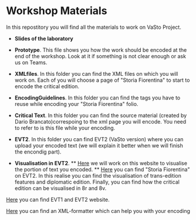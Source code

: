 # Workshop Materials

In this repostitory you will find all the materials to work on VaSto Project. 

* **Slides of the laboratory** 

* **Prototype**. This file shows you how the work should be encoded at the end of the workshop. Look at it if something is not clear enough or ask us on Teams. 

* **XMLfiles**. In this folder you can find the XML files on which you will work on. Each of you will choose a page of "Storia Fiorentina" to start to encode the critical edition.

* **EncodingGuidelines**. In this folder you can find the tags you have to reuse while encoding your "Storia Fiorentina" folio. 

* **Critical Text**. In this folder you can find the source material (created by Dario Brancato)correspoing to the xml page you will encode. You need to refer to is this file while your encoding.

* **EVT2**. In this folder you can find EVT2 (VaSto version) where you can upload your encoded text (we will explain it better when we will finish the encondig part).

* **Visualisation in EVT2**.
  ** [Here](https://valentinapasqual.github.io/VaStoLabDHDK/) we will work on this website to visualise the portion of text you encoded.
  ** [Here](https://valentinapasqual.github.io/ProgettoVasto/) you can find "Storia Fiorentina" on EVT2. In this realise you can find the visualisation of trans-edition features and diplomatic edition. Finally, you can find how the critical edition can be visualised in 8r and 8v.  

[Here](http://evt.labcd.unipi.it) you can find EVT1 and EVT2 website.

[Here](https://www.freeformatter.com/xml-formatter.html) you can find an XML-formatter which can help you with your encoding

